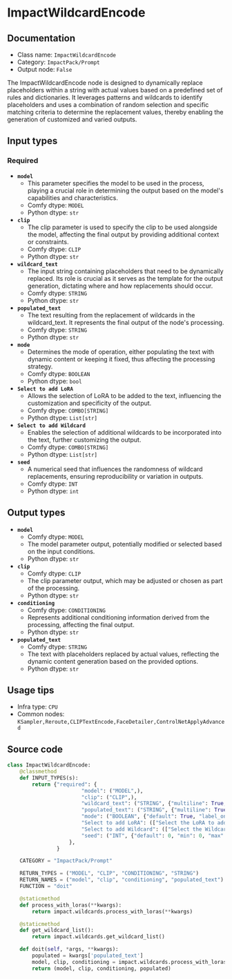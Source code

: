 # ImpactWildcardEncode
## Documentation
- Class name: `ImpactWildcardEncode`
- Category: `ImpactPack/Prompt`
- Output node: `False`

The ImpactWildcardEncode node is designed to dynamically replace placeholders within a string with actual values based on a predefined set of rules and dictionaries. It leverages patterns and wildcards to identify placeholders and uses a combination of random selection and specific matching criteria to determine the replacement values, thereby enabling the generation of customized and varied outputs.
## Input types
### Required
- **`model`**
    - This parameter specifies the model to be used in the process, playing a crucial role in determining the output based on the model's capabilities and characteristics.
    - Comfy dtype: `MODEL`
    - Python dtype: `str`
- **`clip`**
    - The clip parameter is used to specify the clip to be used alongside the model, affecting the final output by providing additional context or constraints.
    - Comfy dtype: `CLIP`
    - Python dtype: `str`
- **`wildcard_text`**
    - The input string containing placeholders that need to be dynamically replaced. Its role is crucial as it serves as the template for the output generation, dictating where and how replacements should occur.
    - Comfy dtype: `STRING`
    - Python dtype: `str`
- **`populated_text`**
    - The text resulting from the replacement of wildcards in the wildcard_text. It represents the final output of the node's processing.
    - Comfy dtype: `STRING`
    - Python dtype: `str`
- **`mode`**
    - Determines the mode of operation, either populating the text with dynamic content or keeping it fixed, thus affecting the processing strategy.
    - Comfy dtype: `BOOLEAN`
    - Python dtype: `bool`
- **`Select to add LoRA`**
    - Allows the selection of LoRA to be added to the text, influencing the customization and specificity of the output.
    - Comfy dtype: `COMBO[STRING]`
    - Python dtype: `List[str]`
- **`Select to add Wildcard`**
    - Enables the selection of additional wildcards to be incorporated into the text, further customizing the output.
    - Comfy dtype: `COMBO[STRING]`
    - Python dtype: `List[str]`
- **`seed`**
    - A numerical seed that influences the randomness of wildcard replacements, ensuring reproducibility or variation in outputs.
    - Comfy dtype: `INT`
    - Python dtype: `int`
## Output types
- **`model`**
    - Comfy dtype: `MODEL`
    - The model parameter output, potentially modified or selected based on the input conditions.
    - Python dtype: `str`
- **`clip`**
    - Comfy dtype: `CLIP`
    - The clip parameter output, which may be adjusted or chosen as part of the processing.
    - Python dtype: `str`
- **`conditioning`**
    - Comfy dtype: `CONDITIONING`
    - Represents additional conditioning information derived from the processing, affecting the final output.
    - Python dtype: `str`
- **`populated_text`**
    - Comfy dtype: `STRING`
    - The text with placeholders replaced by actual values, reflecting the dynamic content generation based on the provided options.
    - Python dtype: `str`
## Usage tips
- Infra type: `CPU`
- Common nodes: `KSampler,Reroute,CLIPTextEncode,FaceDetailer,ControlNetApplyAdvanced`


## Source code
```python
class ImpactWildcardEncode:
    @classmethod
    def INPUT_TYPES(s):
        return {"required": {
                        "model": ("MODEL",),
                        "clip": ("CLIP",),
                        "wildcard_text": ("STRING", {"multiline": True, "dynamicPrompts": False}),
                        "populated_text": ("STRING", {"multiline": True, "dynamicPrompts": False}),
                        "mode": ("BOOLEAN", {"default": True, "label_on": "Populate", "label_off": "Fixed"}),
                        "Select to add LoRA": (["Select the LoRA to add to the text"] + folder_paths.get_filename_list("loras"), ),
                        "Select to add Wildcard": (["Select the Wildcard to add to the text"], ),
                        "seed": ("INT", {"default": 0, "min": 0, "max": 0xffffffffffffffff}),
                    },
                }

    CATEGORY = "ImpactPack/Prompt"

    RETURN_TYPES = ("MODEL", "CLIP", "CONDITIONING", "STRING")
    RETURN_NAMES = ("model", "clip", "conditioning", "populated_text")
    FUNCTION = "doit"

    @staticmethod
    def process_with_loras(**kwargs):
        return impact.wildcards.process_with_loras(**kwargs)

    @staticmethod
    def get_wildcard_list():
        return impact.wildcards.get_wildcard_list()

    def doit(self, *args, **kwargs):
        populated = kwargs['populated_text']
        model, clip, conditioning = impact.wildcards.process_with_loras(populated, kwargs['model'], kwargs['clip'])
        return (model, clip, conditioning, populated)

```
